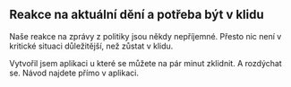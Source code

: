 ## Reakce na aktuální dění a potřeba být v klidu

Naše reakce na zprávy z politiky jsou někdy nepříjemné. Přesto nic není v kritické situaci důležitější, než zůstat v klidu.

Vytvořil jsem aplikaci u které se můžete na pár minut zklidnit. A rozdýchat se. Návod najdete přímo v aplikaci.
